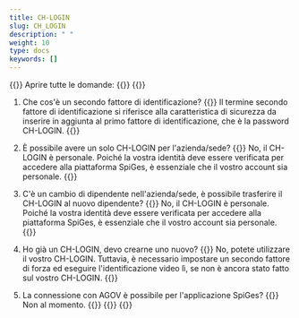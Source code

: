 ```yaml
---
title: CH-LOGIN 
slug: CH_LOGIN
description: " "
weight: 10
type: docs
keywords: []
---
```


{{<faqBlock>}}
Aprire tutte le domande: {{<collapsibleGroupCommand groupId="CH_LOGIN">}}
{{<numberedList>}}

1. Che cos'è un secondo fattore di identificazione?
{{<collapsibleBlock groupId="CH_LOGIN">}}
Il termine secondo fattore di identificazione si riferisce alla caratteristica di sicurezza da inserire in aggiunta al primo fattore di identificazione, che è la password CH-LOGIN.
{{</collapsibleBlock>}}

2. È possibile avere un solo CH-LOGIN per l'azienda/sede? 
{{<collapsibleBlock groupId="CH_LOGIN">}}
No, il CH-LOGIN è personale. Poiché la vostra identità deve essere verificata per accedere alla piattaforma SpiGes, è essenziale che il vostro account sia personale. 
{{</collapsibleBlock>}}

3. C'è un cambio di dipendente nell'azienda/sede, è possibile trasferire il CH-LOGIN al nuovo dipendente?
{{<collapsibleBlock groupId="CH_LOGIN">}}
No, il CH-LOGIN è personale. Poiché la vostra identità deve essere verificata per accedere alla piattaforma SpiGes, è essenziale che il vostro account sia personale.  
{{</collapsibleBlock>}}

4. Ho già un CH-LOGIN, devo crearne uno nuovo?
{{<collapsibleBlock groupId="CH_LOGIN">}}
No, potete utilizzare il vostro CH-LOGIN. Tuttavia, è necessario impostare un secondo fattore di forza ed eseguire l'identificazione video lì, se non è ancora stato fatto sul vostro CH-LOGIN. 
{{</collapsibleBlock>}}

5. La connessione con AGOV è possibile per l'applicazione SpiGes?
{{<collapsibleBlock groupId="CH_LOGIN">}}
Non al momento.
{{</collapsibleBlock>}}
{{</numberedList>}}
{{</faqBlock>}}